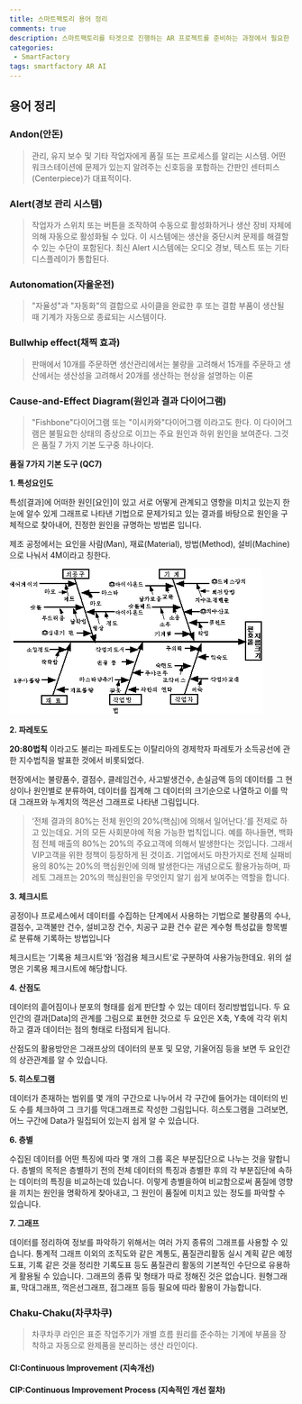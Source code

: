 ```yaml
---
title: 스마트팩토리 용어 정리
comments: true
description: 스마트팩토리를 타겟으로 진행하는 AR 프로젝트를 준비하는 과정에서 필요한 용어들을 정리해보았습니다.
categories:
 - SmartFactory
tags: smartfactory AR AI 
---
```



## 용어 정리

### Andon(안돈)

> 관리, 유지 보수 및 기타 작업자에게 품질 또는 프로세스를 알리는 시스템. 어떤 워크스테이션에 문제가 있는지 알려주는 신호등을 포함하는 간판인 센터피스(Centerpiece)가 대표적이다.

### Alert(경보 관리 시스템)

> 작업자가 스위치 또는 버튼을 조작하여 수동으로 활성화하거나 생산 장비 자체에 의해 자동으로 활성화될 수 있다. 이 시스템에는 생산을 중단시켜 문제를 해결할 수 있는 수단이 포함된다. 최신 Alert 시스템에는 오디오 경보, 텍스트 또는 기타 디스플레이가 통합된다.

### Autonomation(자율운전)

> "자율성"과 "자동화"의 결합으로 사이클을 완료한 후 또는 결함 부품이 생산될 때 기계가 자동으로 종료되는 시스템이다.

### Bullwhip effect(채찍 효과)

> 판매에서 10개를 주문하면 생산관리에서는 불량을 고려해서 15개를 주문하고 생산에서는 생산성을 고려해서 20개를 생산하는 현상을 설명하는 이론

### Cause-and-Effect Diagram(원인과 결과 다이어그램)

> "Fishbone"다이어그램 또는 "이시카와"다이어그램 이라고도 한다. 이 다이어그램은 불필요한 상태의 증상으로 이끄는 주요 원인과 하위 원인을 보여준다. 그것은 품질 7 가지 기본 도구중 하나이다.

**품질 7가지 기본 도구 (QC7)**

**1. 특성요인도**


특성[결과]에 어떠한 원인[요인]이 있고 서로 어떻게 관계되고 영향을 미치고 있는지 한눈에 알수 있게 그래프로 나타낸 기법으로 문제가되고 있는 결과를 바탕으로 원인을 구체적으로 찾아내어, 진정한 원인을 규명하는 방법론 입니다.
    
제조 공정에서는 요인을 사람(Man), 재료(Material), 방법(Method), 설비(Machine)으로 나눠서 4M이라고 칭한다.


![fishbone](https://raw.githubusercontent.com/wkddnjset/wkddnjset.github.io/master/_posts/images/2020-07/fishbone.jpg)


**2. 파레토도**

**20:80법칙** 이라고도 불리는 파레토도는 이탈리아의 경제학자 파레토가 소득공선에 관한 지수법칙을 발표한 것에서 비롯되었다.

현장에서는 불량품수, 결점수, 클레임건수, 사고발생건수, 손실금액 등의 데이터를 그 현상이나 원인별로 분류하여, 데이터를 집계해 그 데이터의 크기순으로 나열하고 이를 막대 그래프와 누계치의 꺽은선 그래프로 나타낸 그림입니다.

>   ‘전체 결과의 80%는 전체 원인의 20%(핵심)에 의해서 일어난다.’를 전제로 하고 있는데요. 거의 모든 사회분야에 적용 가능한 법칙입니다. 예를 하나들면, 백화점 전체 매출의 80%는 20%의 주요고객에 의해서 발생한다는 것입니다. 그래서 VIP고객을 위한 정책이 등장하게 된 것이죠. 기업에서도 마찬가지로 전체 실패비용의 80%는 20%의 핵심원인에 의해 발생한다는 개념으로도 활용가능하며, 파레토 그래프는 20%의 핵심원인을 무엇인지 알기 쉽게 보여주는 역할을 합니다.

**3. 체크시트**

공정이나 프로세스에서 데이터를 수집하는 단계에서 사용하는 기법으로 불량품의 수나, 결점수, 고객불만 건수, 설비고장 건수, 치공구 교환 건수 같은 계수형 특성값을 항목별로 분류해 기록하는 방법입니다

체크시트는 ‘기록용 체크시트’와 ‘점검용 체크시트’로 구분하여 사용가능한데요. 위의 설명은 기록용 체크시트에 해당합니다.

**4. 산점도**

데이터의 흩어짐이나 분포의 형태를 쉽게 판단할 수 있는 데이터 정리방법입니다. 두 요인간의 결과[Data]의 관계를 그림으로 표현한 것으로 두 요인은 X축, Y축에 각각 위치하고 결과 데이터는 점의 형태로 타점되게 됩니다.

산점도의 활용방안은 그래프상의 데이터의 분포 및 모양, 기울어짐 등을 보면 두 요인간의 상관관계를 알 수 있습니다.

**5. 히스토그램**

데이터가 존재하는 범위를 몇 개의 구간으로 나누어서 각 구간에 들어가는 데이터의 빈도 수를 체크하여 그 크기를 막대그래프로 작성한 그림입니다. 히스토그램을 그려보면, 어느 구간에 Data가 밀집되어 있는지 쉽게 알 수 있습니다.


**6. 층별**

수집된 데이터를 어떤 특징에 따라 몇 개의 그룹 혹은 부분집단으로 나누는 것을 말합니다. 층별의 목적은 층별하기 전의 전체 데이터의 특징과 층별한 후의 각 부분집단에 속하는 데이터의 특징을 비교하는데 있습니다. 이렇게 층별을하여 비교함으로써 품질에 영향을 끼치는 원인을 명확하게 찾아내고, 그 원인이 품질에 미치고 있는 정도를 파악할 수 있습니다. 

**7. 그래프**

데이터를 정리하여 정보를 파악하기 위해서는 여러 가지 종류의 그래프를 사용할 수 있습니다. 통계적 그래프 이외의 조직도와 같은 계통도, 품질관리활동 실시 계획 같은 예정도표, 기록 같은 것을 정리한 기록도표 등도 품질관리 활동의 기본적인 수단으로 유용하게 활용될 수 있습니다. 그래프의 종류 및 형태가 따로 정해진 것은 없습니다. 원형그래표, 막대그래프, 꺽은선그래프, 점그래프 등등 필요에 따라 활용이 가능합니다.


### Chaku-Chaku(차쿠차쿠)

> 차쿠차쿠 라인은 표준 작업주기가 개별 흐름 원리를 준수하는 기계에 부품을 장착하고 자동으로 완제품을 분리하는 생산 라인이다.

#### CI:Continuous Improvement (지속개선)
#### CIP:Continuous Improvement Process (지속적인 개선 절차)
